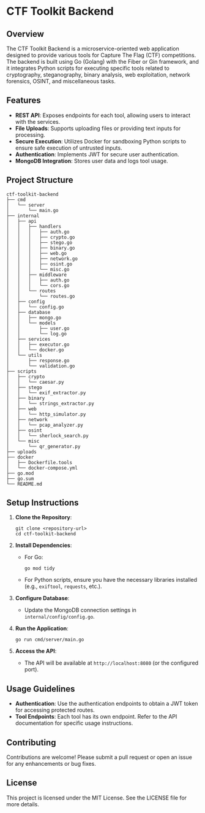 # CTF Toolkit Backend

## Overview
The CTF Toolkit Backend is a microservice-oriented web application designed to provide various tools for Capture The Flag (CTF) competitions. The backend is built using Go (Golang) with the Fiber or Gin framework, and it integrates Python scripts for executing specific tools related to cryptography, steganography, binary analysis, web exploitation, network forensics, OSINT, and miscellaneous tasks.

## Features
- **REST API**: Exposes endpoints for each tool, allowing users to interact with the services.
- **File Uploads**: Supports uploading files or providing text inputs for processing.
- **Secure Execution**: Utilizes Docker for sandboxing Python scripts to ensure safe execution of untrusted inputs.
- **Authentication**: Implements JWT for secure user authentication.
- **MongoDB Integration**: Stores user data and logs tool usage.

## Project Structure
```
ctf-toolkit-backend
├── cmd
│   └── server
│       └── main.go
├── internal
│   ├── api
│   │   ├── handlers
│   │   │   ├── auth.go
│   │   │   ├── crypto.go
│   │   │   ├── stego.go
│   │   │   ├── binary.go
│   │   │   ├── web.go
│   │   │   ├── network.go
│   │   │   ├── osint.go
│   │   │   └── misc.go
│   │   ├── middleware
│   │   │   ├── auth.go
│   │   │   └── cors.go
│   │   └── routes
│   │       └── routes.go
│   ├── config
│   │   └── config.go
│   ├── database
│   │   ├── mongo.go
│   │   └── models
│   │       ├── user.go
│   │       └── log.go
│   ├── services
│   │   ├── executor.go
│   │   └── docker.go
│   └── utils
│       ├── response.go
│       └── validation.go
├── scripts
│   ├── crypto
│   │   └── caesar.py
│   ├── stego
│   │   └── exif_extractor.py
│   ├── binary
│   │   └── strings_extractor.py
│   ├── web
│   │   └── http_simulator.py
│   ├── network
│   │   └── pcap_analyzer.py
│   ├── osint
│   │   └── sherlock_search.py
│   └── misc
│       └── qr_generator.py
├── uploads
├── docker
│   ├── Dockerfile.tools
│   └── docker-compose.yml
├── go.mod
├── go.sum
└── README.md
```

## Setup Instructions
1. **Clone the Repository**: 
   ```
   git clone <repository-url>
   cd ctf-toolkit-backend
   ```

2. **Install Dependencies**: 
   - For Go:
     ```
     go mod tidy
     ```
   - For Python scripts, ensure you have the necessary libraries installed (e.g., `exiftool`, `requests`, etc.).

3. **Configure Database**: 
   - Update the MongoDB connection settings in `internal/config/config.go`.

4. **Run the Application**: 
   ```
   go run cmd/server/main.go
   ```

5. **Access the API**: 
   - The API will be available at `http://localhost:8080` (or the configured port).

## Usage Guidelines
- **Authentication**: Use the authentication endpoints to obtain a JWT token for accessing protected routes.
- **Tool Endpoints**: Each tool has its own endpoint. Refer to the API documentation for specific usage instructions.

## Contributing
Contributions are welcome! Please submit a pull request or open an issue for any enhancements or bug fixes.

## License
This project is licensed under the MIT License. See the LICENSE file for more details.